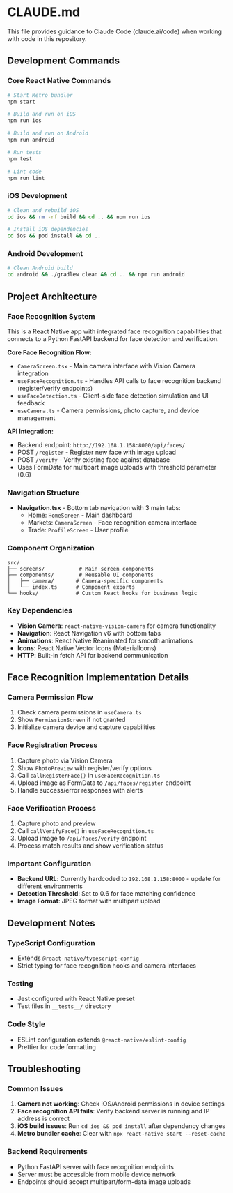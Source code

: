 # CLAUDE.md

This file provides guidance to Claude Code (claude.ai/code) when working with code in this repository.

## Development Commands

### Core React Native Commands
```bash
# Start Metro bundler
npm start

# Build and run on iOS
npm run ios

# Build and run on Android  
npm run android

# Run tests
npm test

# Lint code
npm run lint
```

### iOS Development
```bash
# Clean and rebuild iOS
cd ios && rm -rf build && cd .. && npm run ios

# Install iOS dependencies
cd ios && pod install && cd ..
```

### Android Development
```bash
# Clean Android build
cd android && ./gradlew clean && cd .. && npm run android
```

## Project Architecture

### Face Recognition System
This is a React Native app with integrated face recognition capabilities that connects to a Python FastAPI backend for face detection and verification.

**Core Face Recognition Flow:**
- `CameraScreen.tsx` - Main camera interface with Vision Camera integration
- `useFaceRecognition.ts` - Handles API calls to face recognition backend (register/verify endpoints)
- `useFaceDetection.ts` - Client-side face detection simulation and UI feedback
- `useCamera.ts` - Camera permissions, photo capture, and device management

**API Integration:**
- Backend endpoint: `http://192.168.1.158:8000/api/faces/`
- POST `/register` - Register new face with image upload
- POST `/verify` - Verify existing face against database
- Uses FormData for multipart image uploads with threshold parameter (0.6)

### Navigation Structure
- **Navigation.tsx** - Bottom tab navigation with 3 main tabs:
  - Home: `HomeScreen` - Main dashboard
  - Markets: `CameraScreen` - Face recognition camera interface  
  - Trade: `ProfileScreen` - User profile

### Component Organization
```
src/
├── screens/           # Main screen components
├── components/        # Reusable UI components
│   ├── camera/       # Camera-specific components
│   └── index.ts      # Component exports
└── hooks/            # Custom React hooks for business logic
```

### Key Dependencies
- **Vision Camera**: `react-native-vision-camera` for camera functionality
- **Navigation**: React Navigation v6 with bottom tabs
- **Animations**: React Native Reanimated for smooth animations
- **Icons**: React Native Vector Icons (MaterialIcons)
- **HTTP**: Built-in fetch API for backend communication

## Face Recognition Implementation Details

### Camera Permission Flow
1. Check camera permissions in `useCamera.ts`
2. Show `PermissionScreen` if not granted
3. Initialize camera device and capture capabilities

### Face Registration Process
1. Capture photo via Vision Camera
2. Show `PhotoPreview` with register/verify options
3. Call `callRegisterFace()` in `useFaceRecognition.ts`
4. Upload image as FormData to `/api/faces/register` endpoint
5. Handle success/error responses with alerts

### Face Verification Process  
1. Capture photo and preview
2. Call `callVerifyFace()` in `useFaceRecognition.ts`
3. Upload image to `/api/faces/verify` endpoint
4. Process match results and show verification status

### Important Configuration
- **Backend URL**: Currently hardcoded to `192.168.1.158:8000` - update for different environments
- **Detection Threshold**: Set to 0.6 for face matching confidence
- **Image Format**: JPEG format with multipart upload

## Development Notes

### TypeScript Configuration
- Extends `@react-native/typescript-config`
- Strict typing for face recognition hooks and camera interfaces

### Testing
- Jest configured with React Native preset
- Test files in `__tests__/` directory

### Code Style
- ESLint configuration extends `@react-native/eslint-config`
- Prettier for code formatting

## Troubleshooting

### Common Issues
1. **Camera not working**: Check iOS/Android permissions in device settings
2. **Face recognition API fails**: Verify backend server is running and IP address is correct
3. **iOS build issues**: Run `cd ios && pod install` after dependency changes
4. **Metro bundler cache**: Clear with `npx react-native start --reset-cache`

### Backend Requirements
- Python FastAPI server with face recognition endpoints
- Server must be accessible from mobile device network
- Endpoints should accept multipart/form-data image uploads